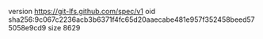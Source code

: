 version https://git-lfs.github.com/spec/v1
oid sha256:9c067c2236acb3b6371f4fc65d20aaecabe481e957f352458beed575058e9cd9
size 8629
